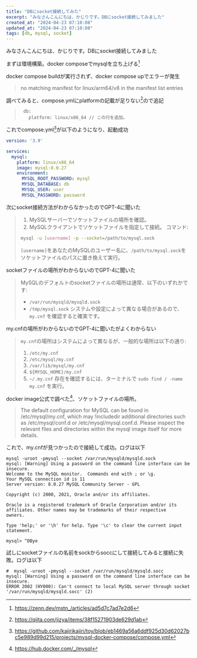 ```yaml
---
title: "DBにsocket接続してみた"
excerpt: "みなさんこんにちは、かじりです。DBにsocket接続してみました"
created_at: "2024-04-23 07:10:08"
updated_at: "2024-04-23 07:10:08"
tags: [db, mysql, socket]
---
```


みなさんこんにちは、かじりです。DBにsocket接続してみました

まずは環境構築。docker composeでmysqlを立ち上げる[^mstn__post]

[^mstn__post]: https://zenn.dev/mstn_/articles/ad5d7c7ad7e2d6

docker compose buildが実行されず、docker compose upでエラーが発生

> no matching manifest for linux/arm64/v8 in the manifest list entries

調べてみると、compose.ymlにplatformの記載が足りない[^jizya_post]ので追記

[^jizya_post]: https://qiita.com/jizya/items/38f15271903de629d1ab

>```
>  db:
>    platform: linux/x86_64 // この行を追加。
>```

これでcompose.yml[^compose.yml]が以下のようになり、起動成功

[^compose.yml]: https://github.com/kajirikajiri/toy/blob/eb1469a56a6ddf925d30d62027bc5e989d99d215/projects/mysql-docker-compose/compose.yml

```yml
version: '3.9'

services:
  mysql:
    platform: linux/x86_64
    image: mysql:8.0.27
    environment:
      MYSQL_ROOT_PASSWORD: mysql
      MYSQL_DATABASE: db
      MYSQL_USER: user
      MYSQL_PASSWORD: password
```

次にsocket接続方法がわからなかったのでGPT-4に聞いた

>1. MySQLサーバーでソケットファイルの場所を確認。
>2. MySQLクライアントでソケットファイルを指定して接続。
>コマンド:
>```sh
>mysql -u [username] -p --socket=/path/to/mysql.sock
>```
>`[username]`をあなたのMySQLのユーザー名に、`/path/to/mysql.sock`をソケットファイルのパスに置き換えて実行。

socketファイルの場所がわからないのでGPT-4に聞いた

>MySQLのデフォルトのsocketファイルの場所は通常、以下のいずれかです:
>- `/var/run/mysqld/mysqld.sock`
>- `/tmp/mysql.sock`
>システムや設定によって異なる場合があるので、`my.cnf` を確認すると確実です。

my.cnfの場所がわからないのでGPT-4に聞いたがよくわからない

>`my.cnf`の場所はシステムによって異なるが、一般的な場所は以下の通り:
>1. `/etc/my.cnf`
>2. `/etc/mysql/my.cnf`
>3. `/var/lib/mysql/my.cnf`
>4. `${MYSQL_HOME}/my.cnf`
>5. `~/.my.cnf` 
>存在を確認するには、ターミナルで `sudo find / -name my.cnf` を実行。

docker image公式で調べた[^hub.docker.com]、ソケットファイルの場所。 

[^hub.docker.com]: https://hub.docker.com/_/mysql

>The default configuration for MySQL can be found in /etc/mysql/my.cnf, which may !includedir additional directories such as /etc/mysql/conf.d or /etc/mysql/mysql.conf.d. Please inspect the relevant files and directories within the mysql image itself for more details.

これで、my.cnfが見つかったので接続して成功。ログは以下

```
mysql -uroot -pmysql --socket /var/run/mysqld/mysqld.sock
mysql: [Warning] Using a password on the command line interface can be insecure.
Welcome to the MySQL monitor.  Commands end with ; or \g.
Your MySQL connection id is 11
Server version: 8.0.27 MySQL Community Server - GPL

Copyright (c) 2000, 2021, Oracle and/or its affiliates.

Oracle is a registered trademark of Oracle Corporation and/or its
affiliates. Other names may be trademarks of their respective
owners.

Type 'help;' or '\h' for help. Type '\c' to clear the current input statement.

mysql> ^DBye
```

試しにsocketファイルの名前をsockからsoccにして接続してみると接続に失敗。ログは以下

```
#  mysql -uroot -pmysql --socket /var/run/mysqld/mysqld.socc
mysql: [Warning] Using a password on the command line interface can be insecure.
ERROR 2002 (HY000): Can't connect to local MySQL server through socket '/var/run/mysqld/mysqld.socc' (2)
```

